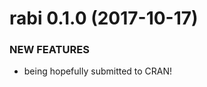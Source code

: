 
rabi 0.1.0 (2017-10-17)
=========================

### NEW FEATURES

  * being hopefully submitted to CRAN!

